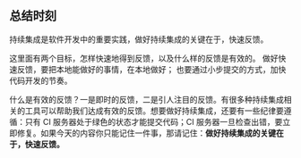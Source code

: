 ## 总结时刻
持续集成是软件开发中的重要实践，做好持续集成的关键在于，快速反馈。

这里面有两个目标，怎样快速地得到反馈，以及什么样的反馈是有效的。
做好快速反馈，要把本地能做好的事情，在本地做好；
也要通过小步提交的方式，加快代码开发的节奏。

什么是有效的反馈？一是即时的反馈，二是引人注目的反馈。有很多种持续集成相关的工具可以帮助我们达成有效的反馈。想要做好持续集成，还要有一些纪律要遵循：只有 CI 服务器处于绿色的状态才能提交代码；CI 服务器一旦检查出错，要立即修复。如果今天的内容你只能记住一件事，那请记住：**做好持续集成的关键在于，快速反馈。**

